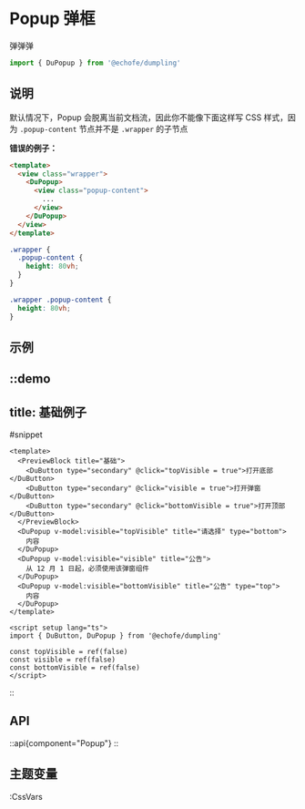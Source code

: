 # Popup 弹框

弹弹弹

```ts
import { DuPopup } from '@echofe/dumpling'
```

## 说明

默认情况下，Popup 会脱离当前文档流，因此你不能像下面这样写 CSS 样式，因为 `.popup-content` 节点并不是 `.wrapper` 的子节点

**错误的例子：**

```html
<template>
  <view class="wrapper">
    <DuPopup>
      <view class="popup-content">
        ...
      </view>
    </DuPopup>
  </view>
</template>
```

```scss
.wrapper {
  .popup-content {
    height: 80vh;
  }
}
```

```css
.wrapper .popup-content {
  height: 80vh;
}
```

## 示例

::demo
---
title: 基础例子
---
#snippet
```vue
<template>
  <PreviewBlock title="基础">
    <DuButton type="secondary" @click="topVisible = true">打开底部</DuButton>
    <DuButton type="secondary" @click="visible = true">打开弹窗</DuButton>
    <DuButton type="secondary" @click="bottomVisible = true">打开顶部</DuButton>
  </PreviewBlock>
  <DuPopup v-model:visible="topVisible" title="请选择" type="bottom">
    内容
  </DuPopup>
  <DuPopup v-model:visible="visible" title="公告">
    从 12 月 1 日起，必须使用该弹窗组件
  </DuPopup>
  <DuPopup v-model:visible="bottomVisible" title="公告" type="top">
    内容
  </DuPopup>
</template>

<script setup lang="ts">
import { DuButton, DuPopup } from '@echofe/dumpling'

const topVisible = ref(false)
const visible = ref(false)
const bottomVisible = ref(false)
</script>
```
::

## API

::api{component="Popup"}
::

## 主题变量

:CssVars

